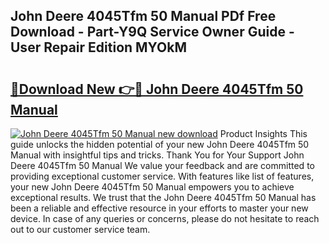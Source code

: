 ## John Deere 4045Tfm 50 Manual PDf Free Download - Part-Y9Q Service Owner Guide - User Repair Edition MYOkM

# <h2><a href="http://bc7076.oget.top/?id=John+Deere+4045Tfm+50+Manual">🔗Download New 👉🔴 John Deere 4045Tfm 50 Manual</a></h2>

[![John Deere 4045Tfm 50 Manual new download](https://i.imgur.com/5g1atiW.png)](http://bc7076.oget.top/?id=John+Deere+4045Tfm+50+Manual)
Product Insights This guide unlocks the hidden potential of your new John Deere 4045Tfm 50 Manual with insightful tips and tricks. Thank You for Your Support John Deere 4045Tfm 50 Manual We value your feedback and are committed to providing exceptional customer service. With features like list of features, your new John Deere 4045Tfm 50 Manual empowers you to achieve exceptional results. We trust that the John Deere 4045Tfm 50 Manual has been a reliable and effective resource in your efforts to master your new device. In case of any queries or concerns, please do not hesitate to reach out to our customer service team.
